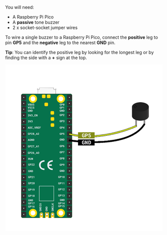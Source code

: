 You will need:

+ A Raspberry Pi Pico
+ A **passive** tone buzzer
+ 2 x socket-socket jumper wires

To wire a single buzzer to a Raspberry Pi Pico, connect the **positive** leg to pin **GP5** and the **negative** leg to the nearest **GND** pin.

**Tip**: You can identify the positive leg by looking for the longest leg or by finding the side with a **+** sign at the top.

![A buzzer attached to a Raspberry Pi Pico.](images/single-buzzer-wiring.png)